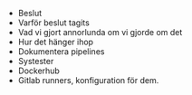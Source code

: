 * Beslut
* Varför beslut tagits
* Vad vi gjort annorlunda om vi gjorde om det
* Hur det hänger ihop
* Dokumentera pipelines
* Systester
* Dockerhub
* Gitlab runners, konfiguration för dem.